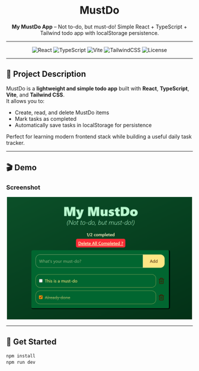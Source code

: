 <h1 align="center">MustDo</h1>

<p align="center">
  <strong>My MustDo App</strong> – Not to-do, but must-do! Simple React + TypeScript + Tailwind todo app with localStorage persistence.
</p>

---

<!-- Badges -->
<p align="center">
  <img src="https://img.shields.io/badge/React-19.1.1-blue?logo=react&logoColor=white" alt="React"/>
  <img src="https://img.shields.io/badge/TypeScript-5.9.3-blue?logo=typescript&logoColor=white" alt="TypeScript"/>
  <img src="https://img.shields.io/badge/Vite-7.1.7-blue?logo=vite&logoColor=white" alt="Vite"/>
  <img src="https://img.shields.io/badge/TailwindCSS-4.1.15-blue?logo=tailwindcss&logoColor=white" alt="TailwindCSS"/>
  <img src="https://img.shields.io/badge/license-MIT-green" alt="License"/>
</p>

---

## 📖 Project Description

MustDo is a **lightweight and simple todo app** built with **React**, **TypeScript**, **Vite**, and **Tailwind CSS**.  
It allows you to:

- Create, read, and delete MustDo items
- Mark tasks as completed
- Automatically save tasks in localStorage for persistence

Perfect for learning modern frontend stack while building a useful daily task tracker.

---

## 🎬 Demo

### Screenshot
<p align="center">
  <img src="./public/screenshot.png" alt="MustDo Screenshot" width="500"/>
</p>

---

## 🚀 Get Started

```bash
npm install
npm run dev
```